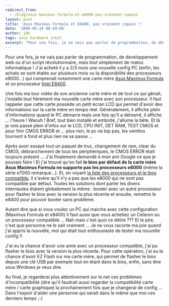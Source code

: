 ```yaml
---
redirect_from:
  - /blog/asus-maximus-formula-et-e8400-pas-vraiment-copain
layout: post
title: 'Asus Maximus Formula et E8400, pas vraiment copain !'
date: '2008-05-24 08:49:06'
author: j0k
tags: asus hardware intel
excerpt: "Pour une fois, je ne vais pas parler de programmation, de développement web ou d'un script révolutionnaire, mais tout simplement de matos informatique !     \nJ'ai acheté il y a 2/3 mois une nouvelle config PC (enfin, les achats se sont étalés sur plusieurs mois vu la disponibilité des processeurs e8000...) qui comprenait notamment une carte mère …"
---
```


Pour une fois, je ne vais pas parler de programmation, de développement web ou d'un script révolutionnaire, mais tout simplement de matos informatique !
J'ai acheté il y a 2/3 mois une nouvelle config PC (enfin, les achats se sont étalés sur plusieurs mois vu la disponibilité des processeurs e8000...) qui comprenait notamment une carte mère [Asus Maximus Formula](http://fr.asus.com/products.aspx?l1=3&l2=11&l3=572&l4=0&model=1889&modelmenu=1) et un processeur [Intel E8400](http://processorfinder.intel.com/details.aspx?sSpec=SLAPL).

Une fois ma tour vidée de son ancienne carte mère et de tout ce qui gênait, j'installe tout fièrement ma nouvelle carte mère avec son processeur. Il faut rappeler que cette carte possède un petit écran LCD qui permet d'avoir des informations sur la carte mère en temps réel. Généralement, il affiche plein d'informations quand le PC démarre mais une fois qu'il a démarré, il affiche ... l'heure ! Waouh !   Bref, tout bien installé et emboité, j'allume la bête. Et là je vois passé plein d'infos sur le LCD, CPU INIT, DET RAM, TEST CMOS et pour finir CMOS ERROR et ... plus rien, le pc ne bip pas, les ventilos tournent à fond et plus rien ne se passe ...

Après avoir essayé tout un paquet de truc, changement de ram, clear du CMOS, débranchement de tous les périphériques, le CMOS ERROR était toujours présent ...   J'ai finalement demandé à mon ami Google ce que je pouvais faire ! Et j'ai trouvé qu'en fait **le bios par défaut de la carte mère Asus Maximus Formula ne supporte pas les processeurs e8000** (même la série e7000 remarque...). Et, en voyant [la liste des processeurs et le bios compatible](http://support.asus.com/cpusupport/cpusupport.aspx?model=Maximus%20Formula&SLanguage=fr-FR), il s'avère qu'il n'y a pas que les e8000 qui ne sont pas compatible par défaut. Toutes les solutions dont parler les divers internautes étaient globalement la même : booter avec un autre processeur pour flasher le bios avec la version la plus récente et ensuite, remettre le e8400 pour pouvoir booter sans problème.

Autant dire que si vous voulez un PC qui marche avec cette configuration (Maximus Formula et e8400) il faut aussi que vous achetiez un Celeron ou un processeur compatible ... Nah mais c'est quoi ce délire ??? Et le pire, c'est que personne ne le sait vraiment ... Je ne vous raconte ma joie quand j'ai appris la nouvelle, moi qui était tout enthousiaste de tester ma nouvelle config !!

J'ai eu la chance d'avoir une amie avec un processeur compatible, j'ai pu flasher le bios avec la version la plus récente. Pour cette opération, j'ai eu la chance d'avoir EZ Flash sur ma carte mère, qui permet de flasher le bios depuis une clé USB par exemple tout en étant dans le bios, enfin, sans être sous Windows je veux dire.

Au final, je regarderai plus attentivement sur le net ces problèmes d'incompatibilité (dire qu'il faudrait aussi regarder la compatibilité carte mère / carte graphique) la prochainement fois que je changerai de config ...   Dans l'espoir d'aider une personne qui serait dans le même que moi ces derniers temps ;-)
